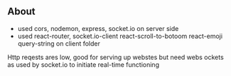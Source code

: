 ## About

- used cors, nodemon, express, socket.io on server side
- used react-router, socket.io-client react-scroll-to-botoom react-emoji query-string on client folder

Http reqests ares low, good for serving up webstes but need webs ockets as used by socket.io to initiate real-time functioning
